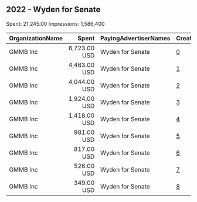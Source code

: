 ## 2022 - Wyden for Senate 
Spent: 21,245.00
Impressions: 1,586,400

|OrganizationName|Spent|PayingAdvertiserNames|CreativeUrls|Impressions|Genders|AgeBrackets|CountryCodes|BillingAddresses|CandidateBallotInformation|
|:---|---:|:---|:---|---:|:---|:---|:---|:---|:---|
|GMMB  Inc|6,723.00 USD|Wyden for Senate|[0](https://www.snap.com/political-ads/asset/2223039362c32d3c9697f3e0f0fb8dc58d5b783036db674de62ed7f3003dc7cc?mediaType=mp4)|502,367||18-35|united states|"3050 K Street,Washington,20007,US"|Wyden for Senate|
|GMMB  Inc|4,463.00 USD|Wyden for Senate|[1](https://www.snap.com/political-ads/asset/c9aac9b2300fd39813e86504f3d2ee0b2526c283927bccb638aa8e66e8e58d5b?mediaType=mp4)|315,426||18-35|united states|"3050 K Street,Washington,20007,US"|Wyden for Senate|
|GMMB  Inc|4,044.00 USD|Wyden for Senate|[2](https://www.snap.com/political-ads/asset/1fc0f648f988e8eafda4343d400ec1e70d72c13ae329807caf9f3aa96107fd10?mediaType=mp4)|293,360||18-35|united states|"3050 K Street,Washington,20007,US"|Wyden for Senate|
|GMMB  Inc|1,924.00 USD|Wyden for Senate|[3](https://www.snap.com/political-ads/asset/a6bcff7b23cb97e2f4cad6e4f25aaadc76ac46b3fd86b11574fa785bf04ec4a9?mediaType=mp4)|147,071||18-35|united states|"3050 K Street,Washington,20007,US"|Wyden for Senate|
|GMMB  Inc|1,418.00 USD|Wyden for Senate|[4](https://www.snap.com/political-ads/asset/3fb9b4efca9a8a8b08d7acb64b4cbeb508c08fc776241258dc5e552f48be6d29?mediaType=mp4)|118,186|FEMALE|18+|united states|"3050 K Street,Washington,20007,US"|Wyden for Senate|
|GMMB  Inc|981.00 USD|Wyden for Senate|[5](https://www.snap.com/political-ads/asset/9d83f8c36ad1285a004eb412f0a6f5c569e01fd530afd7426daf1dda178f8497?mediaType=mp4)|81,861|FEMALE|18+|united states|"3050 K Street,Washington,20007,US"|Wyden for Senate|
|GMMB  Inc|817.00 USD|Wyden for Senate|[6](https://www.snap.com/political-ads/asset/d0754defffa41f4e94ccb2e8b548659a456b4d586a8e62d46e13c39f0cd85dde?mediaType=mp4)|62,296||18-35|united states|"3050 K Street,Washington,20007,US"|Wyden for Senate|
|GMMB  Inc|526.00 USD|Wyden for Senate|[7](https://www.snap.com/political-ads/asset/de486afb92777a7c6f1607e72729386ef207ce759ea859dd9f2db00330358d5b?mediaType=mp4)|39,479||18-35|united states|"3050 K Street,Washington,20007,US"|Wyden for Senate|
|GMMB  Inc|349.00 USD|Wyden for Senate|[8](https://www.snap.com/political-ads/asset/8b1ddcaaf109d1f0f184836b4d29fd3cab326485134badfab7fe5f262ef45d2a?mediaType=mp4)|26,354||18-35|united states|"3050 K Street,Washington,20007,US"|Wyden for Senate|
